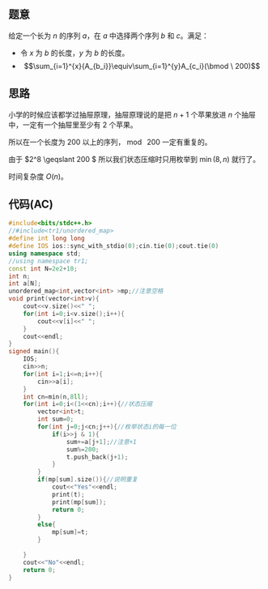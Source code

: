 ## 题意
给定一个长为 $n$ 的序列 $a$，在 $a$ 中选择两个序列 $b$ 和 $c$。满足：
+ 令 $x$ 为 $b$ 的长度，$y$ 为 $b$ 的长度。
+ $$\sum_{i=1}^{x}{A_{b_i}}\equiv\sum_{i=1}^{y}A_{c_i}(\bmod  \ 200)$$

## 思路
小学的时候应该都学过抽屉原理，抽屉原理说的是把 $n+1$ 个苹果放进 $n$ 个抽屉中，一定有一个抽屉里至少有 $2$ 个苹果。

所以在一个长度为 $200$ 以上的序列，$\bmod \ 200$ 一定有重复的。

由于 $2^8 \geqslant 200 $ 所以我们状态压缩时只用枚举到 $\min(8,n)$ 就行了。

时间复杂度 $O(n)$。

## 代码(AC)
```cpp
#include<bits/stdc++.h>
//#include<tr1/unordered_map>
#define int long long
#define IOS ios::sync_with_stdio(0);cin.tie(0);cout.tie(0)
using namespace std;
//using namespace tr1;
const int N=2e2+10;
int n;
int a[N];
unordered_map<int,vector<int> >mp;//注意空格
void print(vector<int>v){
	cout<<v.size()<<" ";
	for(int i=0;i<v.size();i++){
		cout<<v[i]<<" ";
	}
	cout<<endl;
}
signed main(){
	IOS;
	cin>>n;
	for(int i=1;i<=n;i++){
		cin>>a[i];
	}
	int cn=min(n,8ll);
	for(int i=0;i<(1<<cn);i++){//状态压缩
		vector<int>t;
		int sum=0;
		for(int j=0;j<cn;j++){//枚举状态i的每一位
			if(i>>j & 1){
				sum+=a[j+1];//注意+1
				sum%=200;
				t.push_back(j+1);
			}
		}
		if(mp[sum].size()){//说明重复
			cout<<"Yes"<<endl;
			print(t);		
			print(mp[sum]);		
			return 0;
		}
		else{
			mp[sum]=t;
		}
		
	}
	cout<<"No"<<endl;
	return 0;
}
```